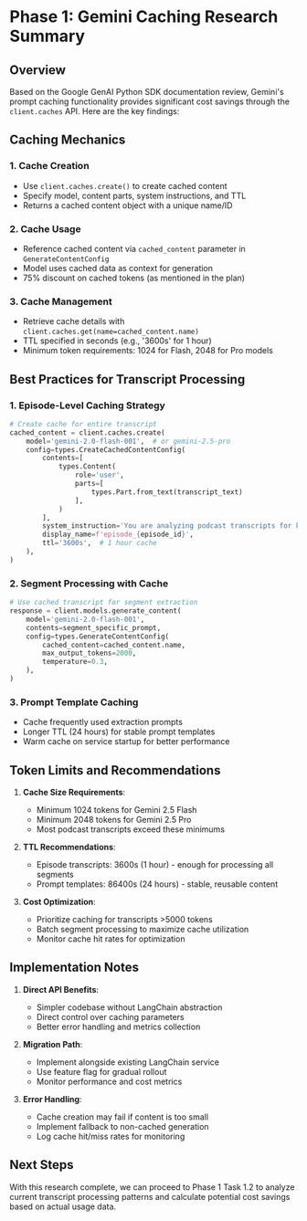 # Phase 1: Gemini Caching Research Summary

## Overview

Based on the Google GenAI Python SDK documentation review, Gemini's prompt caching functionality provides significant cost savings through the `client.caches` API. Here are the key findings:

## Caching Mechanics

### 1. Cache Creation
- Use `client.caches.create()` to create cached content
- Specify model, content parts, system instructions, and TTL
- Returns a cached content object with a unique name/ID

### 2. Cache Usage
- Reference cached content via `cached_content` parameter in `GenerateContentConfig`
- Model uses cached data as context for generation
- 75% discount on cached tokens (as mentioned in the plan)

### 3. Cache Management
- Retrieve cache details with `client.caches.get(name=cached_content.name)`
- TTL specified in seconds (e.g., '3600s' for 1 hour)
- Minimum token requirements: 1024 for Flash, 2048 for Pro models

## Best Practices for Transcript Processing

### 1. Episode-Level Caching Strategy
```python
# Create cache for entire transcript
cached_content = client.caches.create(
    model='gemini-2.0-flash-001',  # or gemini-2.5-pro
    config=types.CreateCachedContentConfig(
        contents=[
            types.Content(
                role='user',
                parts=[
                    types.Part.from_text(transcript_text)
                ],
            )
        ],
        system_instruction='You are analyzing podcast transcripts for knowledge extraction...',
        display_name=f'episode_{episode_id}',
        ttl='3600s',  # 1 hour cache
    ),
)
```

### 2. Segment Processing with Cache
```python
# Use cached transcript for segment extraction
response = client.models.generate_content(
    model='gemini-2.0-flash-001',
    contents=segment_specific_prompt,
    config=types.GenerateContentConfig(
        cached_content=cached_content.name,
        max_output_tokens=2000,
        temperature=0.3,
    ),
)
```

### 3. Prompt Template Caching
- Cache frequently used extraction prompts
- Longer TTL (24 hours) for stable prompt templates
- Warm cache on service startup for better performance

## Token Limits and Recommendations

1. **Cache Size Requirements**:
   - Minimum 1024 tokens for Gemini 2.5 Flash
   - Minimum 2048 tokens for Gemini 2.5 Pro
   - Most podcast transcripts exceed these minimums

2. **TTL Recommendations**:
   - Episode transcripts: 3600s (1 hour) - enough for processing all segments
   - Prompt templates: 86400s (24 hours) - stable, reusable content

3. **Cost Optimization**:
   - Prioritize caching for transcripts >5000 tokens
   - Batch segment processing to maximize cache utilization
   - Monitor cache hit rates for optimization

## Implementation Notes

1. **Direct API Benefits**:
   - Simpler codebase without LangChain abstraction
   - Direct control over caching parameters
   - Better error handling and metrics collection

2. **Migration Path**:
   - Implement alongside existing LangChain service
   - Use feature flag for gradual rollout
   - Monitor performance and cost metrics

3. **Error Handling**:
   - Cache creation may fail if content is too small
   - Implement fallback to non-cached generation
   - Log cache hit/miss rates for monitoring

## Next Steps

With this research complete, we can proceed to Phase 1 Task 1.2 to analyze current transcript processing patterns and calculate potential cost savings based on actual usage data.